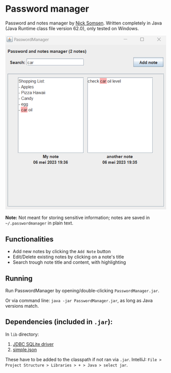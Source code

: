 # Password manager
Password and notes manager by [Nick Somsen](mailto:nicksomsen@gmail.com). Written completely in Java (Java Runtime class file version 62.0), only tested on Windows.

![screenshot](screenshot.png)

**Note:** Not meant for storing sensitive information; notes are saved in `~/.passwordmanager` in plain text.

## Functionalities
- Add new notes by clicking the `Add Note` button
- Edit/Delete existing notes by clicking on a note's title
- Search trough note title and content, with highlighting

## Running
Run PasswordManager by opening/double-clicking `PasswordManager.jar`.

Or via command line: `java -jar PasswordManager.jar`, as long as Java versions match.

## Dependencies (included in `.jar`):
In `lib` directory:
1. [JDBC SQLite driver](https://mvnrepository.com/artifact/org.xerial/sqlite-jdbc)
2. [simple.json](https://code.google.com/archive/p/json-simple/downloads)

These have to be added to the classpath if not ran via `.jar`. 
IntelliJ: `File > Project Structure > Libraries > + > Java > select jar`.
